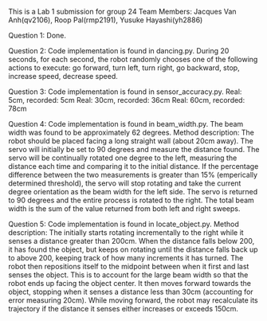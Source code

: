 This is a Lab 1 submission for group 24 Team Members: Jacques Van Anh(qv2106), Roop Pal(rmp2191), Yusuke Hayashi(yh2886)

Question 1: Done. 

Question 2: Code implementation is found in dancing.py. During 20 seconds, for each second, the robot randomly chooses one of the following actions to execute: go forward, turn left, turn right, go backward, stop, increase speed, decrease speed.

Question 3: Code implementation is found in sensor_accuracy.py. 
Real: 5cm, recorded: 5cm
Real: 30cm, recorded: 36cm 
Real: 60cm, recorded: 78cm

Question 4: Code implementation is found in beam_width.py.
The beam width was found to be approximately 62 degrees.
Method description: The robot should be placed facing a long straight wall (about 20cm away). The servo will initially be set to 90 degrees and measure the distance found. The servo will be continually rotated one degree to the left, measuring the distance each time and comparing it to the initial distance. If the percentage difference between the two measurements is greater than 15% (emperically determined threshold), the servo will stop rotating and take the current degree orientation as the beam width for the left side. The servo is returned to 90 degrees and the entire process is rotated to the right. The total beam width is the sum of the value returned from both left and right sweeps.

Question 5: Code implementation is found in locate_object.py.
Method description: The initially starts rotating incrementally to the right while it senses a distance greater than 200cm. When the distance falls below 200, it has found the object, but keeps on rotating until the distance falls back up to above 200, keeping track of how many increments it has turned. The robot then repositions itself to the midpoint between when it first and last senses the object. This is to account for the large beam width so that the robot ends up facing the object center. It then moves forward towards the object, stopping when it senses a distance less than 30cm (accounting for error measuring 20cm). While moving forward, the robot may recalculate its trajectory if the distance it senses either increases or exceeds 150cm. 
